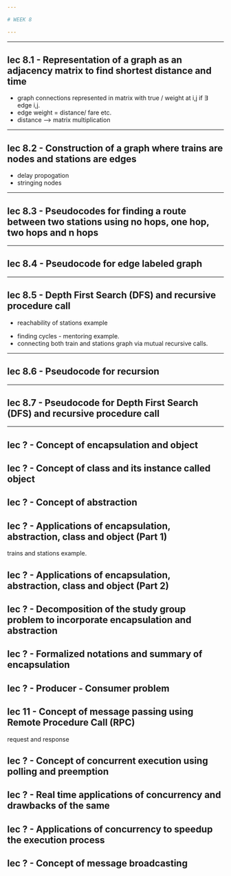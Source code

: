 ```yaml
---

# WEEK 8

---
```


---

## lec 8.1 - Representation of a graph as an adjacency matrix to find shortest distance and time

+ graph connections represented in matrix with true / weight at i,j if ∃ edge i,j.
+ edge weight = distance/ fare etc.
+ distance  --> matrix multiplication

---

## lec 8.2 - Construction of a graph where trains are nodes and stations are edges

+ delay propogation
+ stringing nodes

---
## lec 8.3 - Pseudocodes for finding a route between two stations using no hops, one hop, two hops and n hops


---

## lec 8.4 - Pseudocode for edge labeled graph

---

## lec 8.5 - Depth First Search (DFS) and recursive procedure call

* reachability of stations example
+ finding cycles - mentoring example.
+ connecting both train and stations graph via mutual recursive calls.

---

## lec 8.6 - Pseudocode for recursion

---

## lec 8.7 - Pseudocode for Depth First Search (DFS) and recursive procedure call


---

## lec ? - Concept of encapsulation and object
## lec ? - Concept of class and its instance called object
## lec ? - Concept of abstraction
## lec ? -   Applications of encapsulation, abstraction, class and object (Part 1)
trains and stations example.
## lec ? - Applications of encapsulation, abstraction, class and object (Part 2)
## lec ? - Decomposition of the study group problem to incorporate encapsulation and abstraction
## lec ? - Formalized notations and summary of encapsulation
## lec ? - Producer - Consumer problem
## lec 11 - Concept of message passing using Remote Procedure Call (RPC)
request and response
## lec ? - Concept of concurrent execution using polling and preemption
## lec ? - Real time applications of concurrency and drawbacks of the same
## lec ? - Applications of concurrency to speedup the execution process
## lec ? - Concept of message broadcasting
